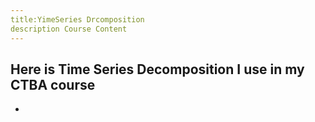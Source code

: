 ```yaml
---
title:YimeSeries Drcomposition
description Course Content
---
```


Here is Time Series Decomposition I use in my CTBA course
-
-
